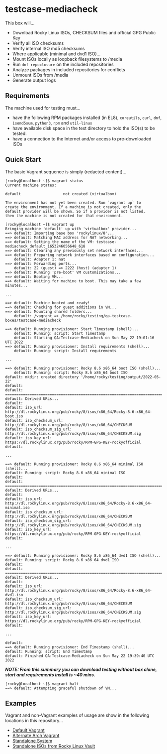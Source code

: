 # testcase-mediacheck

This box will...

-   Download Rocky Linux ISOs, CHECKSUM files and official GPG Public Key
-   Verify all ISO checksums
-   Verify internal ISO md5 checksums
-   Where applicable (minimal and dvd1 ISO)...
  -   Mount ISOs locally as loopback filesystems to /media
  -   Run `dnf repoclosure` on the included repositories
  -   Analyze packages in included repositories for conflicts
  -   Unmount ISOs from /media
- Generate output logs


## Requirements

The machine used for testing must...

- have the following RPM packages installed (in EL8), `coreutils`, `curl`, `dnf`, `isomd5sum`, `python3`, `rpm` and `util-linux`
- have available disk space in the test directory to hold the ISO(s) to be tested.
- have a connection to the Internet and/or access to pre-downloaded ISOs


## Quick Start

The basic Vagrant sequence is simply (redacted content)...

```
[rocky@localhost ~]$ vagrant status
Current machine states:

default                   not created (virtualbox)

The environment has not yet been created. Run `vagrant up` to
create the environment. If a machine is not created, only the
default provider will be shown. So if a provider is not listed,
then the machine is not created for that environment.
```

```
[rocky@localhost ~]$ vagrant up
Bringing machine 'default' up with 'virtualbox' provider...
==> default: Importing base box 'rockylinux/8'...
==> default: Matching MAC address for NAT networking...
==> default: Setting the name of the VM: testcase-mediacheck_default_1653246056648_618
==> default: Clearing any previously set network interfaces...
==> default: Preparing network interfaces based on configuration...
    default: Adapter 1: nat
==> default: Forwarding ports...
    default: 22 (guest) => 2222 (host) (adapter 1)
==> default: Running 'pre-boot' VM customizations...
==> default: Booting VM...
==> default: Waiting for machine to boot. This may take a few minutes...

...

==> default: Machine booted and ready!
==> default: Checking for guest additions in VM...
==> default: Mounting shared folders...
    default: /vagrant => /home/rocky/testing/qa-testcase-boxes/testcase-mediacheck

==> default: Running provisioner: Start Timestamp (shell)...
    default: Running: script: Start Timestamp
    default: Starting QA:Testcase-Mediacheck on Sun May 22 19:01:16 UTC 2022
==> default: Running provisioner: Install requirements (shell)...
    default: Running: script: Install requirements

...

==> default: Running provisioner: Rocky 8.6 x86_64 boot ISO (shell)...
    default: Running: script: Rocky 8.6 x86_64 boot ISO
default: mkdir: created directory '/home/rocky/testing/output/2022-05-22'
default:
default: ================================================================================
default: Derived URLs...
default:
default: iso_url:              http://dl.rockylinux.org/pub/rocky/8/isos/x86_64/Rocky-8.6-x86_64-boot.iso
default: iso_checksum_url:     http://dl.rockylinux.org/pub/rocky/8/isos/x86_64/CHECKSUM
default: iso_checksum_sig_url: http://dl.rockylinux.org/pub/rocky/8/isos/x86_64/CHECKSUM.sig
default: iso_key_url:          https://dl.rockylinux.org/pub/rocky/RPM-GPG-KEY-rockyofficial
default:

...

==> default: Running provisioner: Rocky 8.6 x86_64 minimal ISO (shell)...
default: Running: script: Rocky 8.6 x86_64 minimal ISO
default:
default: ================================================================================
default: Derived URLs...
default:
default: iso_url:              http://dl.rockylinux.org/pub/rocky/8/isos/x86_64/Rocky-8.6-x86_64-minimal.iso
default: iso_checksum_url:     http://dl.rockylinux.org/pub/rocky/8/isos/x86_64/CHECKSUM
default: iso_checksum_sig_url: http://dl.rockylinux.org/pub/rocky/8/isos/x86_64/CHECKSUM.sig
default: iso_key_url:          https://dl.rockylinux.org/pub/rocky/RPM-GPG-KEY-rockyofficial
default:

...

==> default: Running provisioner: Rocky 8.6 x86_64 dvd1 ISO (shell)...
default: Running: script: Rocky 8.6 x86_64 dvd1 ISO
default:
default: ================================================================================
default: Derived URLs...
default:
default: iso_url:              http://dl.rockylinux.org/pub/rocky/8/isos/x86_64/Rocky-8.6-x86_64-dvd1.iso
default: iso_checksum_url:     http://dl.rockylinux.org/pub/rocky/8/isos/x86_64/CHECKSUM
default: iso_checksum_sig_url: http://dl.rockylinux.org/pub/rocky/8/isos/x86_64/CHECKSUM.sig
default: iso_key_url:          https://dl.rockylinux.org/pub/rocky/RPM-GPG-KEY-rockyofficial
default:

...

default:
==> default: Running provisioner: End Timestamp (shell)...
default: Running: script: End Timestamp
default: Finished QA:Testcase-Mediacheck on Sun May 22 19:39:40 UTC 2022
```

**_NOTE: From this summary you can download testing without box clone, start and requirements install is ~40 mins._**


```
[rocky@localhost ~]$ vagrant halt
==> default: Attempting graceful shutdown of VM...
```


## Examples

Vagrant and non-Vagrant examples of usage are show in the following locations in this repository...

- [Default Vagrant](examples/default_vagrant.md)
- [Alternate Arch Vagrant](examples/alternate_arch_vagrant.md)
- [Standalone System](examples/standalone_system.md)
- [Standalone ISOs from Rocky Linux Vault](examples/standalone_vault.md)
